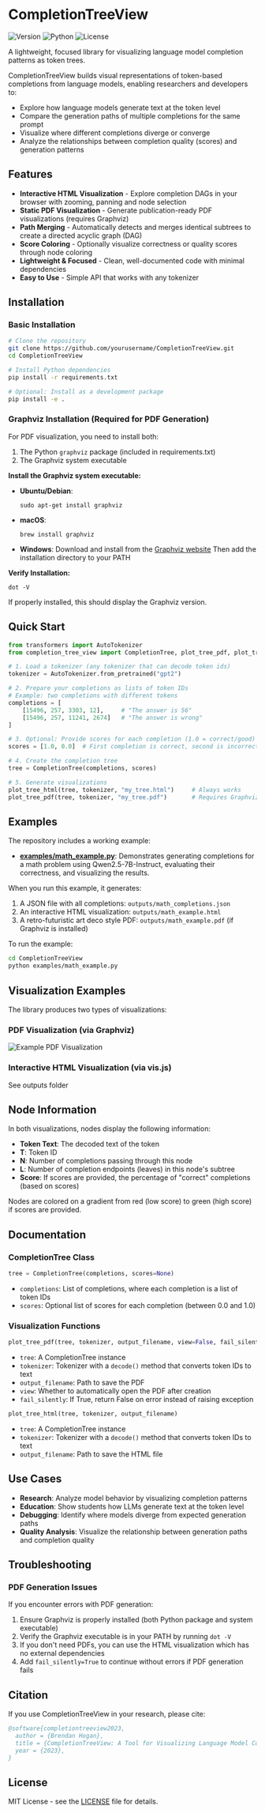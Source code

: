 # CompletionTreeView

![Version](https://img.shields.io/badge/version-0.1.0-blue)
![Python](https://img.shields.io/badge/python-3.7%2B-blue)
![License](https://img.shields.io/badge/license-MIT-green)

A lightweight, focused library for visualizing language model completion patterns as token trees.

CompletionTreeView builds visual representations of token-based completions from language models, enabling researchers and developers to:

- Explore how language models generate text at the token level
- Compare the generation paths of multiple completions for the same prompt
- Visualize where different completions diverge or converge
- Analyze the relationships between completion quality (scores) and generation patterns

## Features

- **Interactive HTML Visualization** - Explore completion DAGs in your browser with zooming, panning and node selection
- **Static PDF Visualization** - Generate publication-ready PDF visualizations (requires Graphviz)
- **Path Merging** - Automatically detects and merges identical subtrees to create a directed acyclic graph (DAG)
- **Score Coloring** - Optionally visualize correctness or quality scores through node coloring
- **Lightweight & Focused** - Clean, well-documented code with minimal dependencies
- **Easy to Use** - Simple API that works with any tokenizer

## Installation

### Basic Installation

```bash
# Clone the repository
git clone https://github.com/yourusername/CompletionTreeView.git
cd CompletionTreeView

# Install Python dependencies
pip install -r requirements.txt

# Optional: Install as a development package
pip install -e .
```

### Graphviz Installation (Required for PDF Generation)

For PDF visualization, you need to install both:
1. The Python `graphviz` package (included in requirements.txt)
2. The Graphviz system executable

**Install the Graphviz system executable:**

- **Ubuntu/Debian**: 
  ```
  sudo apt-get install graphviz
  ```

- **macOS**:
  ```
  brew install graphviz
  ```

- **Windows**:
  Download and install from the [Graphviz website](https://graphviz.org/download/)
  Then add the installation directory to your PATH

**Verify Installation:**
```
dot -V
```
If properly installed, this should display the Graphviz version.

## Quick Start

```python
from transformers import AutoTokenizer
from completion_tree_view import CompletionTree, plot_tree_pdf, plot_tree_html

# 1. Load a tokenizer (any tokenizer that can decode token ids)
tokenizer = AutoTokenizer.from_pretrained("gpt2")

# 2. Prepare your completions as lists of token IDs
# Example: two completions with different tokens
completions = [
    [15496, 257, 3303, 12],     # "The answer is 56"
    [15496, 257, 11241, 2674]   # "The answer is wrong"
]

# 3. Optional: Provide scores for each completion (1.0 = correct/good)
scores = [1.0, 0.0]  # First completion is correct, second is incorrect

# 4. Create the completion tree
tree = CompletionTree(completions, scores)

# 5. Generate visualizations
plot_tree_html(tree, tokenizer, "my_tree.html")     # Always works
plot_tree_pdf(tree, tokenizer, "my_tree.pdf")       # Requires Graphviz
```

## Examples

The repository includes a working example:

- **[examples/math_example.py](examples/math_example.py)**: Demonstrates generating completions for a math problem using Qwen2.5-7B-Instruct, evaluating their correctness, and visualizing the results.

When you run this example, it generates:
1. A JSON file with all completions: `outputs/math_completions.json`
2. An interactive HTML visualization: `outputs/math_example.html`
3. A retro-futuristic art deco style PDF: `outputs/math_example.pdf` (if Graphviz is installed)

To run the example:

```bash
cd CompletionTreeView
python examples/math_example.py
```

## Visualization Examples

The library produces two types of visualizations:

### PDF Visualization (via Graphviz)

![Example PDF Visualization](outputs/example.png)

### Interactive HTML Visualization (via vis.js)

See outputs folder

## Node Information

In both visualizations, nodes display the following information:

- **Token Text**: The decoded text of the token
- **T**: Token ID
- **N**: Number of completions passing through this node
- **L**: Number of completion endpoints (leaves) in this node's subtree
- **Score**: If scores are provided, the percentage of "correct" completions (based on scores)

Nodes are colored on a gradient from red (low score) to green (high score) if scores are provided.

## Documentation

### CompletionTree Class

```python
tree = CompletionTree(completions, scores=None)
```
- `completions`: List of completions, where each completion is a list of token IDs
- `scores`: Optional list of scores for each completion (between 0.0 and 1.0)

### Visualization Functions

```python
plot_tree_pdf(tree, tokenizer, output_filename, view=False, fail_silently=False)
```
- `tree`: A CompletionTree instance
- `tokenizer`: Tokenizer with a `decode()` method that converts token IDs to text
- `output_filename`: Path to save the PDF
- `view`: Whether to automatically open the PDF after creation
- `fail_silently`: If True, return False on error instead of raising exception

```python
plot_tree_html(tree, tokenizer, output_filename)
```
- `tree`: A CompletionTree instance
- `tokenizer`: Tokenizer with a `decode()` method that converts token IDs to text
- `output_filename`: Path to save the HTML file

## Use Cases

- **Research**: Analyze model behavior by visualizing completion patterns
- **Education**: Show students how LLMs generate text at the token level
- **Debugging**: Identify where models diverge from expected generation paths
- **Quality Analysis**: Visualize the relationship between generation paths and completion quality

## Troubleshooting

### PDF Generation Issues

If you encounter errors with PDF generation:

1. Ensure Graphviz is properly installed (both Python package and system executable)
2. Verify the Graphviz executable is in your PATH by running `dot -V`
3. If you don't need PDFs, you can use the HTML visualization which has no external dependencies
4. Add `fail_silently=True` to continue without errors if PDF generation fails

## Citation

If you use CompletionTreeView in your research, please cite:

```bibtex
@software{completiontreeview2023,
  author = {Brendan Hogan},
  title = {CompletionTreeView: A Tool for Visualizing Language Model Completion Trees},
  year = {2023},
}
```

## License

MIT License - see the [LICENSE](LICENSE) file for details. 